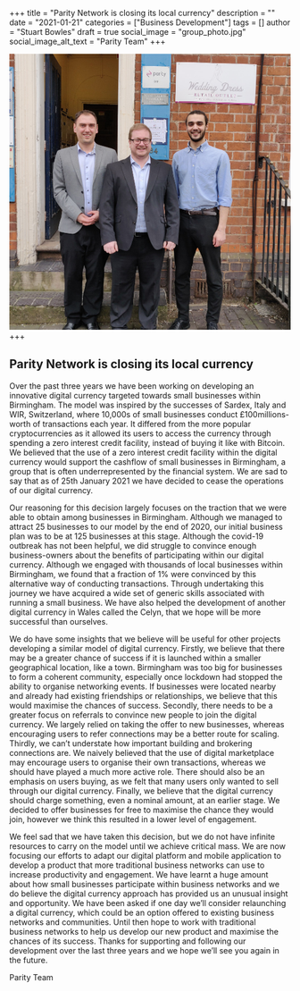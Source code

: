 +++
title = "Parity Network is closing its local currency"
description = ""
date = "2021-01-21"
categories = ["Business Development"]
tags = []
author = "Stuart Bowles"
draft = true
social_image = "group_photo.jpg"
social_image_alt_text = "Parity Team"
+++

![Screenshot](group_photo.jpg)
+++


## Parity Network is closing its local currency

Over the past three years we have been working on developing an innovative digital currency targeted towards small businesses within Birmingham. The model was inspired by the successes of Sardex, Italy and WIR, Switzerland, where 10,000s of small businesses conduct £100millions-worth of transactions each year. It differed from the more popular cryptocurrencies as it allowed its users to access the currency through spending a zero interest credit facility, instead of buying it like with Bitcoin. We believed that the use of a zero interest credit facility within the digital currency would support the cashflow of small businesses in Birmingham, a group that is often underrepresented by the financial system. We are sad to say that as of 25th January 2021 we have decided to cease the operations of our digital currency.

Our reasoning for this decision largely focuses on the traction that we were able to obtain among businesses in Birmingham. Although we managed to attract 25 businesses to our model by the end of 2020, our initial business plan was to be at 125 businesses at this stage. Although the covid-19 outbreak has not been helpful, we did struggle to convince enough business-owners about the benefits of participating within our digital currency. Although we engaged with thousands of local businesses within Birmingham, we found that a fraction of 1% were convinced by this alternative way of conducting transactions. Through undertaking this journey we have acquired a wide set of generic skills associated with running a small business. We have also helped the development of another digital currency in Wales called the Celyn, that we hope will be more successful than ourselves.

We do have some insights that we believe will be useful for other projects developing a similar model of digital currency. Firstly, we believe that there may be a greater chance of success if it is launched within a smaller geographical location, like a town. Birmingham was too big for businesses to form a coherent community, especially once lockdown had stopped the ability to organise networking events. If businesses were located nearby and already had existing friendships or relationships, we believe that this would maximise the chances of success. Secondly, there needs to be a greater focus on referrals to convince new people to join the digital currency. We largely relied on taking the offer to new businesses, whereas encouraging users to refer connections may be a better route for scaling. Thirdly, we can’t understate how important building and brokering connections are. We naively believed that the use of digital marketplace may encourage users to organise their own transactions, whereas we should have played a much more active role. There should also be an emphasis on users buying, as we felt that many users only wanted to sell through our digital currency. Finally, we believe that the digital currency should charge something, even a nominal amount, at an earlier stage. We decided to offer businesses for free to maximise the chance they would join, however we think this resulted in a lower level of engagement. 

We feel sad that we have taken this decision, but we do not have infinite resources to carry on the model until we achieve critical mass. We are now focusing our efforts to adapt our digital platform and mobile application to develop a product that more traditional business networks can use to increase productivity and engagement. We have learnt a huge amount about how small businesses participate within business networks and we do believe the digital currency approach has provided us an unusual insight and opportunity. We have been asked if one day we’ll consider relaunching a digital currency, which could be an option offered to existing business networks and communities. Until then hope to work with traditional business networks to help us develop our new product and maximise the chances of its success. Thanks for supporting and following our development over the last three years and we hope we’ll see you again in the future.

Parity Team
